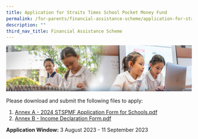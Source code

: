 ```yaml
---
title: Application for Straits Times School Pocket Money Fund
permalink: /for-parents/financial-assistance-scheme/application-for-straits-times-school-pocket-money-fund/
description: ""
third_nav_title: Financial Assistance Scheme
---
```

![](/images/ForParents.jpg)


Please download and submit the following files to apply:
1. [Annex A - 2024 STSPMF Application Form for Schools.pdf](/files/annex%20a%20-%202024%20stspmf%20application%20form%20for%20schools.pdf)
2. [Annex B - Income Declaration Form.pdf](/files/annex%20b%20-%20income%20declaration%20form.pdf)


**Application Window:** 3 August 2023 - 11 September 2023